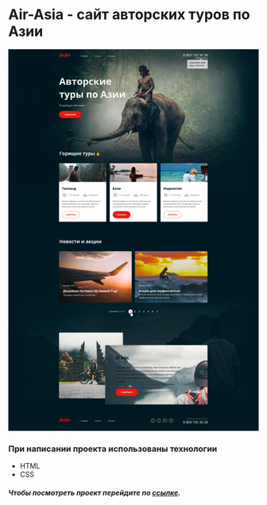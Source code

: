 # Air-Asia - сайт авторских туров по Азии
![preview](https://github.com/ViRybalkin/Air-Asia/blob/main/Air-Asia/Главная.jpg)

### При написании проекта использованы технологии

- HTML
- CSS

##### Чтобы посмотреть проект перейдите по [ссылке](https://virybalkin.github.io/Air-Asia/Air-Asia/welcome.html).
